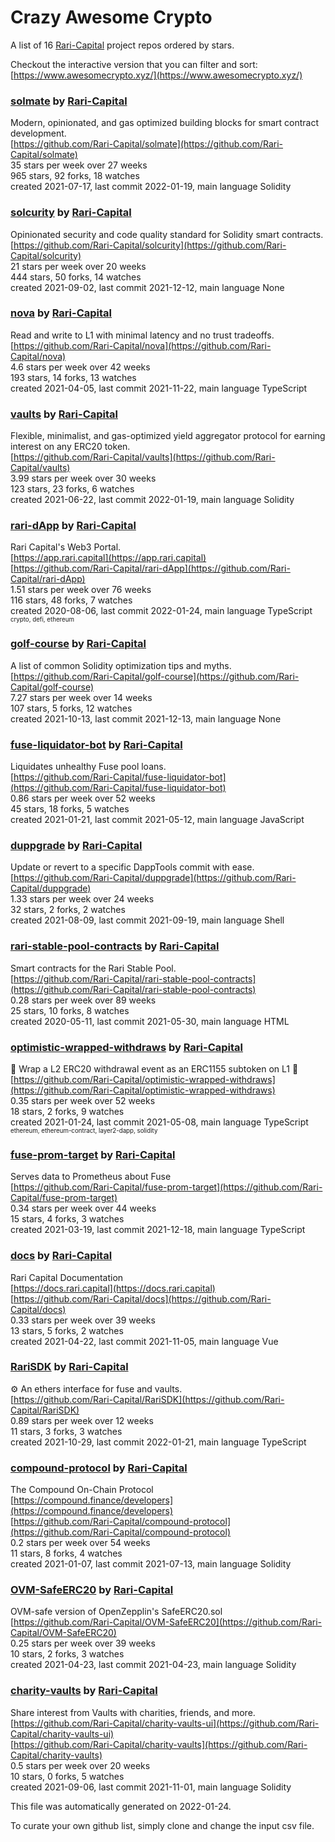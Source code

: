 # Crazy Awesome Crypto
A list of 16 [Rari-Capital](https://github.com/Rari-Capital) project repos ordered by stars.  

Checkout the interactive version that you can filter and sort: 
[https://www.awesomecrypto.xyz/](https://www.awesomecrypto.xyz/)  


### [solmate](https://github.com/Rari-Capital/solmate) by [Rari-Capital](https://github.com/Rari-Capital)  
Modern, opinionated, and gas optimized building blocks for smart contract development.  
[https://github.com/Rari-Capital/solmate](https://github.com/Rari-Capital/solmate)  
35 stars per week over 27 weeks  
965 stars, 92 forks, 18 watches  
created 2021-07-17, last commit 2022-01-19, main language Solidity  


### [solcurity](https://github.com/Rari-Capital/solcurity) by [Rari-Capital](https://github.com/Rari-Capital)  
Opinionated security and code quality standard for Solidity smart contracts.  
[https://github.com/Rari-Capital/solcurity](https://github.com/Rari-Capital/solcurity)  
21 stars per week over 20 weeks  
444 stars, 50 forks, 14 watches  
created 2021-09-02, last commit 2021-12-12, main language None  


### [nova](https://github.com/Rari-Capital/nova) by [Rari-Capital](https://github.com/Rari-Capital)  
Read and write to L1 with minimal latency and no trust tradeoffs.  
[https://github.com/Rari-Capital/nova](https://github.com/Rari-Capital/nova)  
4.6 stars per week over 42 weeks  
193 stars, 14 forks, 13 watches  
created 2021-04-05, last commit 2021-11-22, main language TypeScript  


### [vaults](https://github.com/Rari-Capital/vaults) by [Rari-Capital](https://github.com/Rari-Capital)  
Flexible, minimalist, and gas-optimized yield aggregator protocol for earning interest on any ERC20 token.  
[https://github.com/Rari-Capital/vaults](https://github.com/Rari-Capital/vaults)  
3.99 stars per week over 30 weeks  
123 stars, 23 forks, 6 watches  
created 2021-06-22, last commit 2022-01-19, main language Solidity  


### [rari-dApp](https://github.com/Rari-Capital/rari-dApp) by [Rari-Capital](https://github.com/Rari-Capital)  
Rari Capital's Web3 Portal.  
[https://app.rari.capital](https://app.rari.capital)  
[https://github.com/Rari-Capital/rari-dApp](https://github.com/Rari-Capital/rari-dApp)  
1.51 stars per week over 76 weeks  
116 stars, 48 forks, 7 watches  
created 2020-08-06, last commit 2022-01-24, main language TypeScript  
<sub><sup>crypto, defi, ethereum</sup></sub>


### [golf-course](https://github.com/Rari-Capital/golf-course) by [Rari-Capital](https://github.com/Rari-Capital)  
A list of common Solidity optimization tips and myths.  
[https://github.com/Rari-Capital/golf-course](https://github.com/Rari-Capital/golf-course)  
7.27 stars per week over 14 weeks  
107 stars, 5 forks, 12 watches  
created 2021-10-13, last commit 2021-12-13, main language None  


### [fuse-liquidator-bot](https://github.com/Rari-Capital/fuse-liquidator-bot) by [Rari-Capital](https://github.com/Rari-Capital)  
Liquidates unhealthy Fuse pool loans.  
[https://github.com/Rari-Capital/fuse-liquidator-bot](https://github.com/Rari-Capital/fuse-liquidator-bot)  
0.86 stars per week over 52 weeks  
45 stars, 18 forks, 5 watches  
created 2021-01-21, last commit 2021-05-12, main language JavaScript  


### [duppgrade](https://github.com/Rari-Capital/duppgrade) by [Rari-Capital](https://github.com/Rari-Capital)  
Update or revert to a specific DappTools commit with ease.  
[https://github.com/Rari-Capital/duppgrade](https://github.com/Rari-Capital/duppgrade)  
1.33 stars per week over 24 weeks  
32 stars, 2 forks, 2 watches  
created 2021-08-09, last commit 2021-09-19, main language Shell  


### [rari-stable-pool-contracts](https://github.com/Rari-Capital/rari-stable-pool-contracts) by [Rari-Capital](https://github.com/Rari-Capital)  
Smart contracts for the Rari Stable Pool.  
[https://github.com/Rari-Capital/rari-stable-pool-contracts](https://github.com/Rari-Capital/rari-stable-pool-contracts)  
0.28 stars per week over 89 weeks  
25 stars, 10 forks, 8 watches  
created 2020-05-11, last commit 2021-05-30, main language HTML  


### [optimistic-wrapped-withdraws](https://github.com/Rari-Capital/optimistic-wrapped-withdraws) by [Rari-Capital](https://github.com/Rari-Capital)  
🎁  Wrap a L2 ERC20 withdrawal event as an ERC1155 subtoken on L1 🎁  
[https://github.com/Rari-Capital/optimistic-wrapped-withdraws](https://github.com/Rari-Capital/optimistic-wrapped-withdraws)  
0.35 stars per week over 52 weeks  
18 stars, 2 forks, 9 watches  
created 2021-01-24, last commit 2021-05-08, main language TypeScript  
<sub><sup>ethereum, ethereum-contract, layer2-dapp, solidity</sup></sub>


### [fuse-prom-target](https://github.com/Rari-Capital/fuse-prom-target) by [Rari-Capital](https://github.com/Rari-Capital)  
Serves data to Prometheus about Fuse  
[https://github.com/Rari-Capital/fuse-prom-target](https://github.com/Rari-Capital/fuse-prom-target)  
0.34 stars per week over 44 weeks  
15 stars, 4 forks, 3 watches  
created 2021-03-19, last commit 2021-12-18, main language TypeScript  


### [docs](https://github.com/Rari-Capital/docs) by [Rari-Capital](https://github.com/Rari-Capital)  
Rari Capital Documentation  
[https://docs.rari.capital](https://docs.rari.capital)  
[https://github.com/Rari-Capital/docs](https://github.com/Rari-Capital/docs)  
0.33 stars per week over 39 weeks  
13 stars, 5 forks, 2 watches  
created 2021-04-22, last commit 2021-11-05, main language Vue  


### [RariSDK](https://github.com/Rari-Capital/RariSDK) by [Rari-Capital](https://github.com/Rari-Capital)  
:gear: An ethers interface for fuse and vaults.  
[https://github.com/Rari-Capital/RariSDK](https://github.com/Rari-Capital/RariSDK)  
0.89 stars per week over 12 weeks  
11 stars, 3 forks, 3 watches  
created 2021-10-29, last commit 2022-01-21, main language TypeScript  


### [compound-protocol](https://github.com/Rari-Capital/compound-protocol) by [Rari-Capital](https://github.com/Rari-Capital)  
The Compound On-Chain Protocol  
[https://compound.finance/developers](https://compound.finance/developers)  
[https://github.com/Rari-Capital/compound-protocol](https://github.com/Rari-Capital/compound-protocol)  
0.2 stars per week over 54 weeks  
11 stars, 8 forks, 4 watches  
created 2021-01-07, last commit 2021-07-13, main language Solidity  


### [OVM-SafeERC20](https://github.com/Rari-Capital/OVM-SafeERC20) by [Rari-Capital](https://github.com/Rari-Capital)  
OVM-safe version of OpenZepplin's SafeERC20.sol  
[https://github.com/Rari-Capital/OVM-SafeERC20](https://github.com/Rari-Capital/OVM-SafeERC20)  
0.25 stars per week over 39 weeks  
10 stars, 2 forks, 3 watches  
created 2021-04-23, last commit 2021-04-23, main language Solidity  


### [charity-vaults](https://github.com/Rari-Capital/charity-vaults) by [Rari-Capital](https://github.com/Rari-Capital)  
Share interest from Vaults with charities, friends, and more.  
[https://github.com/Rari-Capital/charity-vaults-ui](https://github.com/Rari-Capital/charity-vaults-ui)  
[https://github.com/Rari-Capital/charity-vaults](https://github.com/Rari-Capital/charity-vaults)  
0.5 stars per week over 20 weeks  
10 stars, 0 forks, 5 watches  
created 2021-09-06, last commit 2021-11-01, main language Solidity  


This file was automatically generated on 2022-01-24.  

To curate your own github list, simply clone and change the input csv file.  